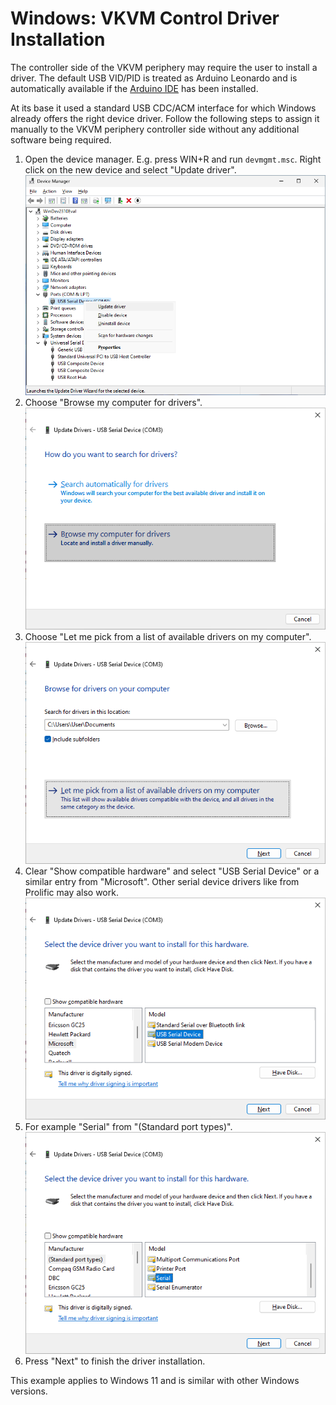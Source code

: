 Windows: VKVM Control Driver Installation
=========================================

The controller side of the VKVM periphery may require the user to install a driver.
The default USB VID/PID is treated as Arduino Leonardo and is automatically available
if the [Arduino IDE](https://www.arduino.cc/en/software) has been installed.

At its base it used a standard USB CDC/ACM interface for which Windows already offers the
right device driver. Follow the following steps to assign it manually to the VKVM periphery
controller side without any additional software being required.

1. Open the device manager. E.g. press WIN+R and run `devmgmt.msc`.
   Right click on the new device and select "Update driver".  
   ![Device Manager](win-driver1.png)
2. Choose "Browse my computer for drivers".  
   ![Source Selection](win-driver2.png)
3. Choose "Let me pick from a list of available drivers on my computer".  
   ![Path Selection](win-driver3.png)
4. Clear "Show compatible hardware" and select "USB Serial Device" or a similar entry
   from "Microsoft". Other serial device drivers like from Prolific may also work.  
   ![Driver Selection 1](win-driver4.png)
5. For example "Serial" from "(Standard port types)".  
   ![Driver Selection 2](win-driver5.png)
6. Press "Next" to finish the driver installation.

This example applies to Windows 11 and is similar with other Windows versions.

